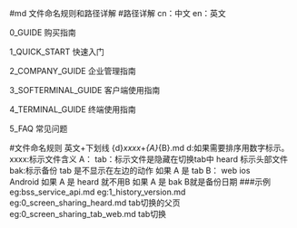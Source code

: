 #md 文件命名规则和路径详解
#路径详解
cn：中文
en：英文

0_GUIDE 购买指南

1_QUICK_START 快速入门

 2_COMPANY_GUIDE 企业管理指南

 3_SOFTERMINAL_GUIDE 客户端使用指南

 4_TERMINAL_GUIDE 终端使用指南

 5_FAQ 常见问题

#文件命名规则 英文+下划线
{d}_xxxx_+_{A}_{B}.md
d:如果需要排序用数字标示。
xxxx:标示文件含义
A：
    tab：标示文件是隐藏在切换tab中
    heard 标示头部文件
    bak:标示备份
    tab 是不显示在左边的动作
如果 A 是 tab
B： web 
   ios  
   Android
如果 A 是 heard 就不用B
如果 A 是 bak B就是备份日期
###示例
eg:bss_service_api.md
eg:1_history_version.md
eg:0_screen_sharing_heard.md    tab切换的父页
eg:0_screen_sharing_tab_web.md  tab切换

